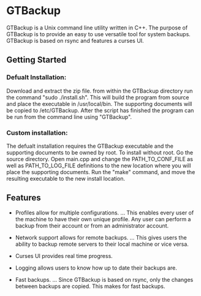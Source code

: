 # GTBackup

GTBackup is a Unix command line utility written in C++. The purpose of GTBackup is to provide an easy to use  versatile tool for system backups. GTBackup is based on rsync and features a curses UI.

## Getting Started

### Defualt Installation:
Download and extract the zip file. from within the GTBackup directory run the command "sudo ./install.sh". This will build the program from source and place the executable in /usr/local/bin. The supporting documents will be copied to /etc/GTBackup. After the script has finished the program can be run from the command line using "GTBackup".

### Custom installation:
The defualt installation requires the GTBackup executable and the supporting documents to be owned by root. To install without root. Go the source directory. Open main.cpp and change the PATH_TO_CONF_FILE as well as PATH_TO_LOG_FILE definitions to the new location where you will place the supporting documents. Run the "make" command, and move the resulting executable to the new install location.

## Features

- Profiles allow for multiple configurations.
... This enables every user of the machine to have their own unique profile. Any user can perform a backup from their account or from an administrator account.

- Network support allows for remote backups.
... This gives users the ability to backup remote servers to their local machine or vice versa.

- Curses UI provides real time progress.
- Logging allows users to know how up to date their backups are.
- Fast backups.
... Since GTBackup is based on rsync, only the changes between backups are copied. This makes for fast backups.



